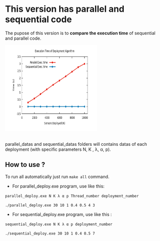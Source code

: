 # This version has parallel and sequential code

The pupose of this version is to <b>compare the execution time</b> of sequential and parallel code. 

<img src="./resultats_par_vs_seq.png" alt="grapic" width="300" height="280"/>

<br/>parallel_datas and sequential_datas folders will contains datas of each deployment (with specific parameters N, K , λ, α, p).

## How to use ?

To run all automatically just run `make all` command.

<ul>
    <li>For parallel_deploy.exe program, use like this:</li>
</ul>

`parallel_deploy.exe N K λ α p Thread_number deployment_number`

```
./parallel_deploy.exe 30 10 1 0.4 0.5 4 3
```

<ul>
    <li>For sequential_deploy.exe program, use like this :</li>
</ul>

`sequential_deploy.exe N K λ α p deployment_number`

```
./sequential_deploy.exe 30 10 1 0.4 0.5 7
```
